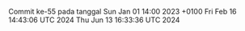 Commit ke-55 pada tanggal Sun Jan 01 14:00 2023 +0100
Fri Feb 16 14:43:06 UTC 2024
Thu Jun 13 16:33:36 UTC 2024
